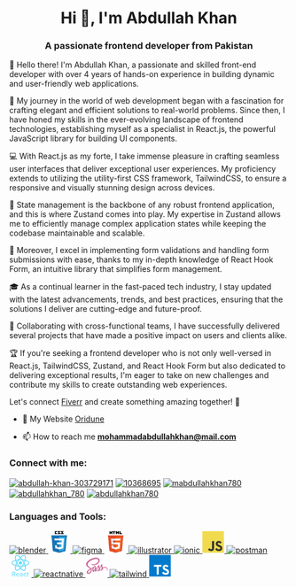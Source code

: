 <h1 align="center">Hi 👋, I'm Abdullah Khan</h1>
<h3 align="center">A passionate frontend developer from Pakistan</h3>

👋 Hello there! I'm Abdullah Khan, a passionate and skilled front-end developer with over 4 years of hands-on experience in building dynamic and user-friendly web applications.

🚀 My journey in the world of web development began with a fascination for crafting elegant and efficient solutions to real-world problems. Since then, I have honed my skills in the ever-evolving landscape of frontend technologies, establishing myself as a specialist in React.js, the powerful JavaScript library for building UI components.

💻 With React.js as my forte, I take immense pleasure in crafting seamless user interfaces that deliver exceptional user experiences. My proficiency extends to utilizing the utility-first CSS framework, TailwindCSS, to ensure a responsive and visually stunning design across devices.

🔄 State management is the backbone of any robust frontend application, and this is where Zustand comes into play. My expertise in Zustand allows me to efficiently manage complex application states while keeping the codebase maintainable and scalable.

📝 Moreover, I excel in implementing form validations and handling form submissions with ease, thanks to my in-depth knowledge of React Hook Form, an intuitive library that simplifies form management.

🎓 As a continual learner in the fast-paced tech industry, I stay updated with the latest advancements, trends, and best practices, ensuring that the solutions I deliver are cutting-edge and future-proof.

🌟 Collaborating with cross-functional teams, I have successfully delivered several projects that have made a positive impact on users and clients alike.

🏆 If you're seeking a frontend developer who is not only well-versed in React.js, TailwindCSS, Zustand, and React Hook Form but also dedicated to delivering exceptional results, I'm eager to take on new challenges and contribute my skills to create outstanding web experiences.

Let's connect [Fiverr](https://www.fiverr.com/users/kingofdesigns1) and create something amazing together! 🤝

- 🚀 My Website [Oridune](https://oridune.com)

- 📫 How to reach me **mohammadabdullahkhan@mail.com**

<h3 align="left">Connect with me:</h3>
<p align="left">
<a href="https://linkedin.com/in/abdullah-khan-303729171" target="blank"><img align="center" src="https://raw.githubusercontent.com/rahuldkjain/github-profile-readme-generator/master/src/images/icons/Social/linked-in-alt.svg" alt="abdullah-khan-303729171" height="30" width="40" /></a>
<a href="https://stackoverflow.com/users/10368695" target="blank"><img align="center" src="https://raw.githubusercontent.com/rahuldkjain/github-profile-readme-generator/master/src/images/icons/Social/stack-overflow.svg" alt="10368695" height="30" width="40" /></a>
<a href="https://fb.com/mabdullahkhan780" target="blank"><img align="center" src="https://raw.githubusercontent.com/rahuldkjain/github-profile-readme-generator/master/src/images/icons/Social/facebook.svg" alt="mabdullahkhan780" height="30" width="40" /></a>
<a href="https://instagram.com/abdullahkhan_780" target="blank"><img align="center" src="https://raw.githubusercontent.com/rahuldkjain/github-profile-readme-generator/master/src/images/icons/Social/instagram.svg" alt="abdullahkhan_780" height="30" width="40" /></a>
<a href="https://dribbble.com/abdullahkhan780" target="blank"><img align="center" src="https://raw.githubusercontent.com/rahuldkjain/github-profile-readme-generator/master/src/images/icons/Social/dribbble.svg" alt="abdullahkhan780" height="30" width="40" /></a>
</p>

<h3 align="left">Languages and Tools:</h3>
<p align="left"> <a href="https://www.blender.org/" target="_blank" rel="noreferrer"> <img src="https://download.blender.org/branding/community/blender_community_badge_white.svg" alt="blender" width="40" height="40"/> </a> <a href="https://www.w3schools.com/css/" target="_blank" rel="noreferrer"> <img src="https://raw.githubusercontent.com/devicons/devicon/master/icons/css3/css3-original-wordmark.svg" alt="css3" width="40" height="40"/> </a> <a href="https://www.figma.com/" target="_blank" rel="noreferrer"> <img src="https://www.vectorlogo.zone/logos/figma/figma-icon.svg" alt="figma" width="40" height="40"/> </a> <a href="https://www.w3.org/html/" target="_blank" rel="noreferrer"> <img src="https://raw.githubusercontent.com/devicons/devicon/master/icons/html5/html5-original-wordmark.svg" alt="html5" width="40" height="40"/> </a> <a href="https://www.adobe.com/in/products/illustrator.html" target="_blank" rel="noreferrer"> <img src="https://www.vectorlogo.zone/logos/adobe_illustrator/adobe_illustrator-icon.svg" alt="illustrator" width="40" height="40"/> </a> <a href="https://ionicframework.com" target="_blank" rel="noreferrer"> <img src="https://upload.wikimedia.org/wikipedia/commons/d/d1/Ionic_Logo.svg" alt="ionic" width="40" height="40"/> </a> <a href="https://developer.mozilla.org/en-US/docs/Web/JavaScript" target="_blank" rel="noreferrer"> <img src="https://raw.githubusercontent.com/devicons/devicon/master/icons/javascript/javascript-original.svg" alt="javascript" width="40" height="40"/> </a> <a href="https://postman.com" target="_blank" rel="noreferrer"> <img src="https://www.vectorlogo.zone/logos/getpostman/getpostman-icon.svg" alt="postman" width="40" height="40"/> </a> <a href="https://reactjs.org/" target="_blank" rel="noreferrer"> <img src="https://raw.githubusercontent.com/devicons/devicon/master/icons/react/react-original-wordmark.svg" alt="react" width="40" height="40"/> </a> <a href="https://reactnative.dev/" target="_blank" rel="noreferrer"> <img src="https://reactnative.dev/img/header_logo.svg" alt="reactnative" width="40" height="40"/> </a> <a href="https://sass-lang.com" target="_blank" rel="noreferrer"> <img src="https://raw.githubusercontent.com/devicons/devicon/master/icons/sass/sass-original.svg" alt="sass" width="40" height="40"/> </a> <a href="https://tailwindcss.com/" target="_blank" rel="noreferrer"> <img src="https://www.vectorlogo.zone/logos/tailwindcss/tailwindcss-icon.svg" alt="tailwind" width="40" height="40"/> </a> <a href="https://www.typescriptlang.org/" target="_blank" rel="noreferrer"> <img src="https://raw.githubusercontent.com/devicons/devicon/master/icons/typescript/typescript-original.svg" alt="typescript" width="40" height="40"/> </a> </p>
